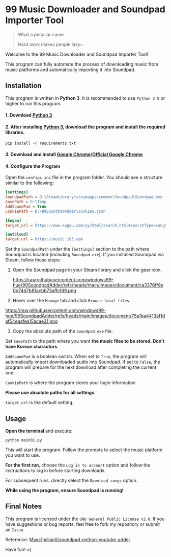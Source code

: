 # 99 Music Downloader and Soundpad Importer Tool

> What a peculiar name
>
> Hard work makes people lazy~

Welcome to the 99 Music Downloader and Soundpad Importer Tool!

This program can fully automate the process of downloading music from music platforms and automatically importing it into Soundpad.

## Installation

This program is written in **Python 3**. It is recommended to use `Python 3.9` or higher to run this program.

#### 1. Download [Python 3](https://www.python.org/downloads/)

#### 2. After installing [Python 3](https://www.python.org/downloads/), download the program and install the required libraries.

```shell
pip install -r requirements.txt
```

#### 3. Download and install [Google Chrome](https://www.google.cn/intl/zh-CN_ALL/chrome/fallback/)/[Official Google Chrome](https://www.google.com/intl/zh_cn/chrome/)

#### 4. Configure the Program

Open the `configs.ini` file in the program folder. You should see a structure similar to the following:

```ini
[settings]
SoundpadPath = D:\SteamLibrary\steamapps\common\Soundpad\Soundpad.exe
SavePath = D:\Temp
AddSoundPad = True
CookiePath = D:\99SoundPadAdder\cookies.json

[kugou]
target_url = https://www.kugou.com/yy/html/search.html#searchType=song&searchKeyWord=

[netcloud]
target_url = https://music.163.com
```

Set the `SoundpadPath` under the `[Settings]` section to the path where Soundpad is located (including `Soundpad.exe`). If you installed Soundpad via Steam, follow these steps:

1. Open the Soundpad page in your Steam library and click the gear icon.

   https://raw.githubusercontent.com/windows99-hue/99SoundpadAdder/refs/heads/main/images/document/ca3376ff8e0d74d7b81acbb73affcfd9.png

2. Hover over the `Manage` tab and click `Browse local files`.

https://raw.githubusercontent.com/windows99-hue/99SoundpadAdder/refs/heads/main/images/document/75a1ba4413af1daf54eaafea15acae31.png

1. Copy the absolute path of the `Soundpad.exe` file.

Set `SavePath` to the path where you want **the music files to be stored. Don't have Korean charactors**.

`AddSoundPad` is a boolean switch. When set to `True`, the program will automatically import downloaded audio into Soundpad. If set to `False`, the program will prepare for the next download after completing the current one.

`CookiePath` is where the program stores your login information.

**Please use absolute paths for all settings.**

`target_url` is the default setting.

## Usage

**Open the terminal** and execute:

```shell
python main01.py
```

This will start the program. Follow the prompts to select the music platform you want to use.

**For the first run**, choose the `Log in to account` option and follow the instructions to log in before starting downloads.

For subsequent runs, directly select the `Download songs` option.

**While using the program, ensure Soundpad is running!**

## Final Notes

This program is licensed under the `GNU General Public License v2.0`. If you have suggestions or bug reports, feel free to fork my repository or submit an `Issue`.

Reference: [Mass1milian0/soundpad-python-youtube-adder](https://github.com/Mass1milian0/soundpad-python-youtube-adder)

Have fun! =)
